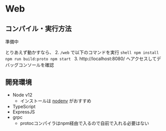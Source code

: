 # Web

## コンパイル・実行方法

準備中

とりあえず動かすなら、
2. `/web` で以下のコマンドを実行
    ```shell
    npm install
    npm run build:proto
    npm start
    ```
3.  http://localhost:8080/ へアクセスしてデバッグコンソールを確認

## 開発環境

- Node v12
    - インストールは [nodenv](https://github.com/nodenv/nodenv) がおすすめ
- TypeScript
- ExpressJS
- grpc
    - protocコンパイラはnpm経由で入るので自前で入れる必要はない
